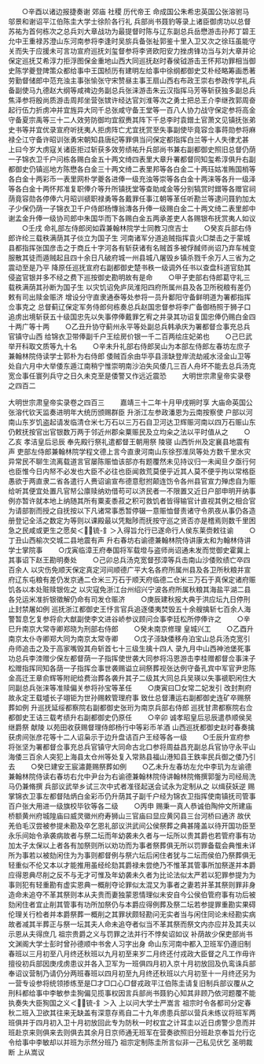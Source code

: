 <!-- { "loadSidebar": true } -->
　　○辛酉以诸边报捷奏谢  郊庙  社稷  历代帝王  命成国公朱希忠英国公张溶驸马邬景和谢诏平江伯陈圭大学士徐阶各行礼  兵部尚书聂豹等录上诸臣御虏功以总督苏祐为首何栋次之总兵刘大章战功为最提督时陈与辽东副总兵岳懋游击孙邦丁碧王允中王重禄苏澄山东河南参将李逢时吴旂兵备张祉郭鉴十里入卫又次之徐珏虽能守关而失于应援未可言功宣府巡抚刘玺督参将李贤欧阳安力挫虏锋功当与刘大章并论保定巡抚艾希淳力拒浮图保金重地山西大同巡抚赵时春侯钺游击王怀邦功罪相当御史陈学夔登陴策众都给事中王国桢历有建明左给事中徐纲都御史艾朴经略筹画悉著劳勤督储郎中范充浊主事张愉张守宋赞昼主事王扇山西右布政王崇右参政传学礼兵备副使马九德赵大纲等咸禆边务副总兵张涞游击朱云汉指挥马芳等斩获独多副总兵焦泽参将殷尚质游击周邦坐营张镔许经达官刘淮等次之勇士把总王介李继孜郭周奋起行伍力折虏冲并宜旌异大同千总张咸守备王堂等一百八人协力战守保定参将高金守备夏宗禹等三十二人效劳防御均宜叙赉其阵下千总李时袁鏳土官萧文见镇抚张弟史书等并宜优录宣府听抚夷人拒虏阵亡尤宜抚赏至失事副使毕竟容佥事蒋勋参将麻禄仝江守备许昭训张勇宋朝知县唐纪等罪俱当问保定都指挥白兰等十人失律尤甚  上曰今岁大虏寇关诸臣拒过斩获多效劳绩祐升兵部尚书兼右副都御史照旧总督仍荫一子锦衣卫千户问栋各赐白金五十两文绮四表里大章升署都督同知玺希淳俱升右副都御史仍镇巡地方陈懋各白金三十两文绮二表里邦等各白金二十两珏姑准贿国梢等各白金十两彩币一表里网朴学夔各进俸一级充浊等崇等各白金十两涞等各升一级泽等各白金十两怀邦准复职俸介等升所镇抚堂等查助咸金等分别犒赏时鏳等各赠官祠荫竟容勋各停俸六月昭训禠职禄勇等各戴罪任事江朝等革任听勘兰等逮问聂豹加太子少保仍荫一子锦衣卫千户侍郎杨慱翁漙各升俸一级赐白金二十两文绮二表里郎中谢孟金升俸一级协司郎中朱国华而下各赐白金五两承差吏人各赐银布抚赏夷人如议
　　○壬戌  命礼部左侍郎闵如霖兼翰林院学士同教习庶吉士
　　○癸亥兵部右侍郎许纶三载秩满荫其子倓立为国子生  河南诸军分道追贼指挥袁火□桀击之于蒙城县都指挥张国彦击之于商丘十字河各有斩获诸有名贼首多被俘馘师尚诏乃弃车械变服散其徒而遁贼起且四十余日凡破府城一州县城八屠毁乡镇杀戮千余万人三省为之震动至是乃平  降原任巡抚宣府右副都御史楚书秩一级调外任书以查盘科道官劾其侵盗官银并多不经之费下巡按御史勘明故有是命
　　○甲子吏部右侍郎葛守礼三载秩满荫其孙断为国子生  以灾饥诏免庐凤淮阳四府所属州县及各卫所税粮有差仍敕有司出赎金赈济  增设分守直隶通泰等处参将一员升鄱阳守备鲜明道为署都指挥佥事克之  总督蓟辽保定军务侍郎何栋奏总兵赵国忠督参将李广备御杨照于狮子口追虏出境斩获五十级国忠先以失事停俸戴罪乞宥之并录其功诏复国忠俸仍赐白金四十两广等十两
　　○乙丑升协守蓟州永平等处副总兵韩承庆为署都督佥事充总兵官镇守山西  给锦衣卫带俸副千户王绘房价银一千二百两绘庄妃弟也
　　○己巳武举开科取文质等九十名
　　○辛未升礼部右侍郎吴山为本部左侍郎左春坊左庶子兼翰林院侍读学士郭朴为右侍郎  倭贼百余由华亭县漴缺登岸流劫戚水泾金山卫等处自六月中大举倭东遁江南稍宁惟崇明南沙泊失风倭几三百人舟坏不能去总兵汤克宽佥事任寰列兵守之日久未克至是倭警又作远近震恐
　　大明世宗肃皇帝实录卷之四百二


大明世宗肃皇帝实录卷之四百三
　　嘉靖三十二年十月甲戌朔时享  大庙命英国公张溶代钦天监奏进明年大统历颁赐群臣  升浙江左参政潘恩为云南按察使  户部以河南山东岁饥盗起请发临清仓米七万石以三万石自卫河达卫辉赈河南以四万石赈山东仍敕抚按官出官银数万两于邻近州郡籴粟赈民及立均籴之法以平时值从之
　　○乙亥  孝洁皇后忌辰  奉先殿行祭礼遣都督王朝用祭  陵寝  山西忻州及定襄县地震有声  吏部左侍郎兼翰林院学程文德上言今直隶河南山东徐邳淮凤等处方数千里水灾异常民不聊生流离载道言官屡陈赈恤该部亦有题覆然未见持议归一未闻旦夕亟行何也臣惟今日内帑不必发也大臣不必往也臣闻救荒莫便乎近其人莫不便乎拘以常格臣愚欲于两直隶二省各遣行人赉诏谕宣布德意慰拊颠连饬令各州县官宣力殚虑自为赈给听其便宜处置凡官帑公廪赎纳劝借苟可以济民者一不限置又近日户部申明开纳事例亦暂许就本地上纳随其所有粟麦黍菽之积可救饥者皆得输官计直视其例之相合官为请部劄而授之自抚按以下凡诸常事悉暂停辍一意赈恤督责诸守令夙夜从事仍各造册登记全活之数定为等则以课殿最以凭黜陟而抚按守巡之贤否亦是稽焉则数千里困急之民咸或更生之愿矣＜锍-釒＞入得旨允行已遂命行人侯东莱赍敕往谕
　　○丁丑山西榆次交城二县地震有声  升右春坊右谕德兼翰林院侍讲康太和为翰林侍讲学士掌院事
　　○戊寅临漳王府奉国将军载墱与盗师尚诏通未发而觉御史霍冀上其事诏下赵王勘明奏处
　　○己卯总兵汤克宽督邳漳等兵击南山沙倭败绩亡卒四百余人  以灾伤免顺天保定真定河间顺德广平大名各府所属州县及各卫所秋粮并宣府辽东屯粮有差仍发京通二仓米三万石于顺天府临德二仓米三万石于真保定诸府赈饥各以本处赃赎银佐之  以灾寇免浙江台州绍兴宁波各府所属秋粮其海盐平湖二县各兑运米准折银徵解仍命有司发仓赈济
　　○庚辰建秋报大典于洪应坛九日停刑止封禁屠如例  巡抚浙江都御史王忬言官兵追逐倭夷焚毁五十余艘擒斩七百余人海警暂息乞复参将俞大猷副使李文进谷峤参议顾问佥事李廷松所停俸许之
　　○辛巳升南京大常寺卿郑晓为刑部右侍郎
　　○癸未南京修理  皇城兴工
　　○乙酉升南京太仆寺卿郑大同为南京太常寺卿
　　○戊子漴缺倭移舟泊宝山总兵汤克宽引舟师追击之及于高家嘴毁其舟斩首七十三级生擒十四人  录九月中山西神池堡死事功总兵李洓赠少保左都督荫一子指挥使世袭大同参将冯恩游击李桂赠都督佥事涞子松赠指挥同知各荫一子指挥佥事世袭赐谥立祠祭葬视张达例守备孔宾中军官尹忠陈金高迁王章俞辉等附祀给费治葬各袭升其子二级其大同总兵吴瑛以失事禠职闲住大同副总兵张涞等准赎偏关参将孙宝等革任
　　○庚寅曰□女常二妃发引  改封荆府故永定王载墭长子翊钜为世孙赐敕管理府事  致仕总督漕运右副都御史连矿卒赐祭葬如例  升巡抚延绥都察院右副都御史张珩为南京兵部右侍郎  巡抚甘肃都察院右佥都御史王诘三载考绩升右副都御史仍原任
　　○辛卯  诚孝昭皇后忌辰遣恭顺侯吴继爵祭  献陵  以苑田收获赐督理侍郎杨行中等彩币羊酒  山西巡抚都御史赵时春奏擒获虏间张彦花等十二人诏枭示于边升盘诘百户王经等各一级
　　○壬辰升宣府参将张坚为署都督佥事充总兵官镇守大同命古北口参将周益昌充副总兵官协守永平山海倭三百余人突犯上海县太仓州等处复入常熟县福山港知县王鉄率民兵御之倭乃引去
　　○癸巳建安王宸潚薨赐祭葬如例
　　○乙未升左春坊左允中李玑为左谕德兼翰林院侍读右春坊右允中尹台为右谕德兼翰林院侍讲翰林院脩撰郭鎜为司经局洗马仍兼脩撰  兵部议武举乡试三次中式者准径起送会试永为定制从之  以缉获妖逆  赐掌锦衣卫事左都督陆炳白金彩币仍升荫其子副千户经为锦衣卫指挥使南镇抚司管事百户张大用进一级旗校毕钦等各二级
　　○丙申  赐秉一真人恭诚伯陶仲文所建庙桥额黄州府城隍庙曰威灵徽州府寿狮山三官庙曰显应黄冈县三台河桥曰通济  故伏羌伯毛汉尝被参提未勘及卒乞恩礼部议洪武间公侯祭葬之典甚隆盖以待开国功臣至永乐间始令承袭病故者与祭二坛而年幼袭未久者与一坛所以贵其爵也若管府事有功加太子太保以上者各有加祭则所以劝功而为事者祭葬俱无所以罚罪备载会典惟未详所为事若以被劾闲住为为事则都督例与祭六坛后闲住者犹与二坛而侯伯乃祭葬俱无轻重似不伦又本以才能推用虽经纶劾其爵禄未尝绝乃不惟革其管事所加祭遂并本爵应得恩典尽削之反不与无才可惟及年幼袭未久者为比论法似太严若以犯罪参提为为事则犯有轻重勘有虚实恩典一概削夺论罪似太混又为事者之妻若并革其祭则罪非身造命未追夺不革其祭则本从夫贵而妻独蒙恩情理似未安自今公侯伯管府事有功后被劾闲住者宜止削其管事有功所加祭仍与本爵应得例葬及祭二坛若参提罪重勘实果碍伦理关行检者并本爵祭葬一概削之其罪状颇轻勘问无实者当与闲住同论未经勘实病故者减其半葬正与祭一坛其夫人命未追夺者似当不革其祭而祭文内亦应并及其夫以示恩从夫得庶几  祖宗贵爵之义与罚罪之法并行不悖矣诏如议  补荫故少保吏部尚书文渊阁大学士彭时曾孙德顺中书舍人习字出身  命山东河南中都入卫班军仍遵旧制春班以三月初至八月终还秋班以九月初至来岁二月终还付戎政大臣督之凡工作毋许擅役初兵部因庚戌虏患议并各入卫军为一班俱四月初入京十月初放回及仇鸾诛兵部奉诏议营制乃请仍分两班春班以四月初至九月终还秋班以六月初至十一月终还另为一营专设参将统领掺练至是□才□口心□督戎政平江伯陈圭请复旧制兵部议覆从之刑科都给事中李敏参圭狥偏见揽事权因言兵部尚书聂豹心知其非顾乃依河题覆不能执奏失大臣狥国之义＜锍-釒＞入  上以问大学士严嵩言  祖宗时令各都司分定春秋二班入卫欲其往来无缺盖有深意存焉自二十九年虏患兵部以营兵未练议将班军两班俱并于四月初入卫十月初放回此专为防秋一时权宜之计耳圭以近日虏警少息而并班赴京来则俱来去则俱去其余月日京师通无班军在营奏欲照旧分班赴京奉旨允行讫令给事中李敏却以并班为示然分班乃  祖宗定制陈圭所言似非一己私见伏乞  圣明裁断  上从嵩议
